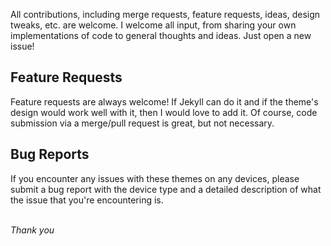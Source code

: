 All contributions, including merge requests, feature requests, ideas, design tweaks, etc. are welcome.
I welcome all input, from sharing your own implementations of code to general thoughts and ideas. Just open a new issue!

## Feature Requests

Feature requests are always welcome! If Jekyll can do it and if the theme's design would work well with it, then I would love to add it. Of course, code submission via a merge/pull request is great, but not necessary.

## Bug Reports

If you encounter any issues with these themes on any devices, please submit a bug report with the device type and a detailed description of what the issue that you're encountering is.
<br /><br />

*Thank you*